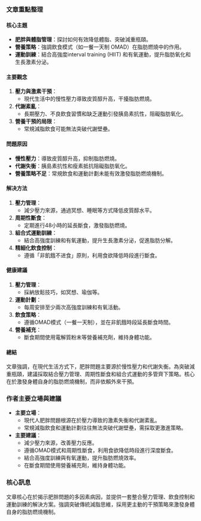 ### 文章重點整理

#### 核心主題
- **肥胖與體脂管理**：探討如何有效降低體脂、突破減重瓶頤。
- **營養策略**：強調飲食模式（如一餐一天制 OMAD）在脂肪燃燒中的作用。
- **運動訓練**：結合高強度interval training (HIIT) 和有氧運動，提升脂肪氧化和生長激素分泌。

#### 主要觀念
1. **壓力與激素干預**：
   - 現代生活中的慢性壓力導致皮質醇升高，干擾脂肪燃燒。
2. **代謝紊亂**：
   - 長期壓力、不良飲食習慣和缺乏運動引發胰島素抗性，阻礙脂肪氧化。
3. **營養干預的局限**：
   - 常規減脂飲食可能無法突破代謝壁壘。

#### 問題原因
- **慢性壓力**：導致皮質醇升高，抑制脂肪燃燒。
- **代謝失衡**：胰島素抗性和瘦素抵抗阻礙脂肪氧化。
- **營養策略不足**：常規飲食和運動計劃未能有效激發脂肪燃燒機制。

#### 解决方法
1. **壓力管理**：
   - 減少壓力來源，通過冥想、睡眠等方式降低皮質醇水平。
2. **周期性斷食**：
   - 定期進行48小時的延長斷食，激發脂肪燃燒。
3. **組合式運動訓練**：
   - 結合高強度訓練和有氧運動，提升生長激素分泌，促進脂肪分解。
4. **精細化飲食控制**：
   - 遵循「非飢餓不进食」原則，利用食欲降低時段進行斷食。

#### 健康建議
1. **壓力管理**：
   - 採納放鬆技巧，如冥想、瑜伽等。
2. **運動計劃**：
   - 每周安排至少兩次高強度訓練和有氧活動。
3. **飲食策略**：
   - 遵循OMAD模式（一餐一天制），並在非飢餓時段延長斷食時間。
4. **營養補充**：
   - 斷食期間使用電解質粉末等營養補充劑，維持身體功能。

#### 總結
文章強調，在現代生活方式下，肥胖問題主要源於慢性壓力和代謝失衡。為突破減重瓶頤，建議採取結合壓力管理、周期性斷食和組合式運動的多管齊下策略。核心在於激發身體自身的脂肪燃燒機制，而非依賴外來干預。

### 作者主要立場與建議
- **主要立場**：
  - 現代人肥胖問題根源在於壓力導致的激素失衡和代謝紊亂。
  - 常規減脂飲食和運動計劃往往無法突破代謝壁壘，需採取更激進策略。
- **主要建議**：
  - 減少壓力來源，改善壓力反應。
  - 遵循OMAD模式和周期性斷食，利用食欲降低時段進行深度斷食。
  - 結合高強度訓練與有氧運動，提升脂肪燃燒效率。
  - 在斷食期間使用營養補充劑，維持身體功能。

### 核心訊息
文章核心在於揭示肥胖問題的多因素病因，並提供一套整合壓力管理、飲食控制和運動訓練的解決方案。強調突破傳統減脂思維，採用更主動的干預策略來激發身體自身的脂肪燃燒機制。